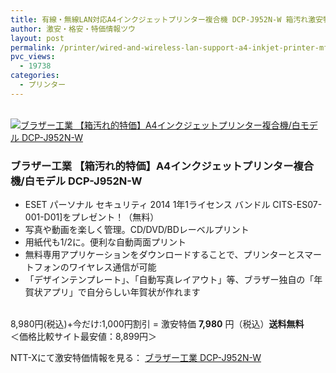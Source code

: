 ```yaml
---
title: 有線・無線LAN対応A4インクジェットプリンター複合機 DCP-J952N-W 箱汚れ激安特価7,980円！送料無料！
author: 激安・格安・特価情報ツウ
layout: post
permalink: /printer/wired-and-wireless-lan-support-a4-inkjet-printer-mfp-dcp-j952n-w-7980.html
pvc_views:
  - 19738
categories:
  - プリンター
---
```

<div class="img-bg2 img_L">
  <a href="http://px.a8.net/svt/ejp?a8mat=ZYP6S+8IMA3E+S1Q+BWGDT&#038;a8ejpredirect=http://nttxstore.jp/_II_BR14430879" target="_blank"><br /> <img border="0" alt="ブラザー工業 【箱汚れ的特価】A4インクジェットプリンター複合機/白モデル DCP-J952N-W" src="http://image.nttxstore.jp/l2_images/B/BR/BR14430879.jpg" data-recalc-dims="1" /></a>
</div>

### ブラザー工業 【箱汚れ的特価】A4インクジェットプリンター複合機/白モデル DCP-J952N-W
<!--more-->

  * ESET パーソナル セキュリティ 2014 1年1ライセンス バンドル CITS-ES07-001-D01]をプレゼント！（無料）
  * 写真や動画を楽しく管理。CD/DVD/BDレーベルプリント
  * 用紙代も1/2に。便利な自動両面プリント
  * 無料専用アプリケーションをダウンロードすることで、プリンターとスマートフォンのワイヤレス通信が可能
  * 「デザインテンプレート」、「自動写真レイアウト」等、ブラザー独自の「年賀状アプリ」で自分らしい年賀状が作れます

<br clear="all" />8,980円(税込)+今だけ:1,000円割引 = 激安特価 <span class="tokka-price"><strong>7,980</strong></span> 円（税込）**送料無料**  
＜価格比較サイト最安値：8,899円＞  
  
NTT-Xにて激安特価情報を見る： <span class="fs150p"><a href="http://px.a8.net/svt/ejp?a8mat=ZYP6S+8IMA3E+S1Q+BWGDT&#038;a8ejpredirect=http://nttxstore.jp/_II_BR14430879" target="_blank">ブラザー工業 DCP-J952N-W</a></span>